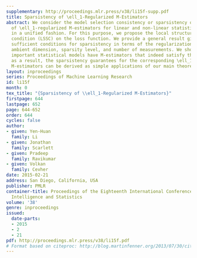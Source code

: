 ```yaml
---
supplementary: http://proceedings.mlr.press/v38/li15f-supp.pdf
title: Sparsistency of \ell_1-Regularized M-Estimators
abstract: We consider the model selection consistency or sparsistency of a broad set
  of \ell_1-regularized M-estimators for linear and non-linear statistical models
  in a unified fashion. For this purpose, we propose the local structured smoothness
  condition (LSSC) on the loss function. We provide a general result giving deterministic
  sufficient conditions for sparsistency in terms of the regularization parameter,
  ambient dimension, sparsity level, and number of measurements. We show that several
  important statistical models have M-estimators that indeed satisfy the LSSC, and
  as a result, the sparsistency guarantees for the corresponding \ell_1-regularized
  M-estimators can be derived as simple applications of our main theorem.
layout: inproceedings
series: Proceedings of Machine Learning Research
id: li15f
month: 0
tex_title: "{Sparsistency of \\ell_1-Regularized M-Estimators}"
firstpage: 644
lastpage: 652
page: 644-652
order: 644
cycles: false
author:
- given: Yen-Huan
  family: Li
- given: Jonathan
  family: Scarlett
- given: Pradeep
  family: Ravikumar
- given: Volkan
  family: Cevher
date: 2015-02-21
address: San Diego, California, USA
publisher: PMLR
container-title: Proceedings of the Eighteenth International Conference on Artificial
  Intelligence and Statistics
volume: '38'
genre: inproceedings
issued:
  date-parts:
  - 2015
  - 2
  - 21
pdf: http://proceedings.mlr.press/v38/li15f.pdf
# Format based on citeproc: http://blog.martinfenner.org/2013/07/30/citeproc-yaml-for-bibliographies/
---
```

